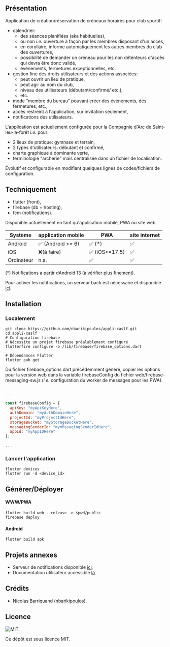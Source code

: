 ## Présentation

Application de création/réservation de créneaux horaires pour club sportif:
- calendrier:
    -  des séances planifiées (aka habituelles),
    - ou non *i.e.* ouverture à façon par les membres disposant d'un accès,
    - en corollaire, informe automatiquement les autres membres du club des ouvertures,
    - possibilité de demander un créneau pour les non détenteurs d'accès qui devra être donc validé,
    - événements, fermetures exceptionnelles, etc.
- gestion fine des droits utilisateurs et des actions associées: 
    - peut ouvrir un lieu de pratique,
    - peut agir au nom du club,
    - niveau des utilisateurs (débutant/confirmé/ etc.),
    - etc.
- mode "membre du bureau" pouvant créer des événements, des fermetures, etc.,
- accès restreint à l'application, sur invitation seulement,
- notifications des utilisateurs.

L'application est actuellement configurée pour la Compagnie d'Arc de Saint-leu-la-forêt *i.e.* pour:
- 2 lieux de pratique: gymnase et terrain,
- 2 types d'utilisateurs: débutant et confirmé,
- charte graphique à dominante verte,
- terminologie "archerie" mais centralisée dans un fichier de localisation.

Évolutif et configurable en modifiant quelques lignes de codes/fichiers de configuration.

## Techniquement

- flutter (front),
- firebase (db + hosting),
- fcm (notifications).

Disponible actuellement en tant qu'application mobile, PWA ou site web.

| Système| application mobile | PWA | site internet |
| --- | --- | --- | --- |
| Android| ✅ (Android >= 6)| ✅ (*) | ✅ |
| iOS | ❌(à faire) | ✅ (iOS>=17.5)| ✅ | 
| Ordinateur | n.a. | ✅ | ✅ |

(*) Notifications a partir dAndroid 13 (à vérifier plus finement).

Pour activer les notifications, un serveur back est nécessaire et disponible [ici][caslf-appli-server-url].

## Installation

### Localement

```shell
git clone https://github.com/nbarikipoulos/appli-caslf.git
cd appli-caslf
# Configuration firebase
# Nécessite un projet firebase préalablement configuré
flutterfire configure -o /lib/firebase/firebase_options.dart

# Dépendances Flutter
flutter pub get
```

Du fichier firebase_options.dart précédemment généré, copier les options pour la version web dans la variable firebaseConfig du fichier web/firebase-messaging-sw.js (*i.e.* configuration du worker de messages pour les PWA).

```js

...

const firebaseConfig = {
  apiKey: "myApiKeyHere",
  authDomain: "myAuthDomainHere",
  projectId: "myProjectIdHere",
  storageBucket: "myStorageBucketHere",
  messagingSenderId: "mymMssagingSenderIdHere",
  appId: "myAppIDHere"
};

...

```

### Lancer l'application

```shell
flutter devices
flutter run -d <device_id>
````

## Générer/Déployer


#### WWW/PWA

```shell
flutter build web --release -o $pwd/public
firebase deploy
```

#### Android
```shell
flutter build apk
```

## Projets annexes

- Serveur de notifications disponible [ici][caslf-appli-server-url],
- Documentation utilisateur accessible [là][caslf-appli-doc-url].

## Crédits

- Nicolas Barriquand ([nbarikipoulos][nbarikipoulos-url]).

## Licence
![MIT][mit-svg]

Ce dépôt est sous licence MIT.

[caslf-appli-server-url]: https://github.com/nbarikipoulos/appli-caslf-server
[caslf-appli-doc-url]: https://github.com/nbarikipoulos/appli-caslf-doc
[nbarikipoulos-url]: https://github.com/nbarikipoulos
[mit-svg]: https://upload.wikimedia.org/wikipedia/commons/f/f8/License_icon-mit-88x31-2.svg
